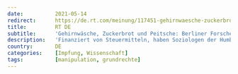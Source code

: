 ```yaml
---
date:          2021-05-14
redirect:      https://de.rt.com/meinung/117451-gehirnwaesche-zuckerbrot-und-peitsche-berliner-forscher-strategien-gegen-impfunwillige/
title:         RT DE
subtitle:      'Gehirnwäsche, Zuckerbrot und Peitsche: Berliner Forscher empfehlen Strategien gegen Impfunwillige'
description:   'Finanziert von Steuermitteln, haben Soziologen der Humboldt-Universität zu Berlin Methoden erforscht, um Zweifelnde zur COVID-19-Impfung zu bewegen. Sie plädieren für kleine Geldgeschenke für die Spritze, Einbindung von Hausärzten – und den Entzug von Grundrechten.'
country:       DE
categories:    [Impfung, Wissenschaft]
tags:          [manipulation, grundrechte]
---
```

